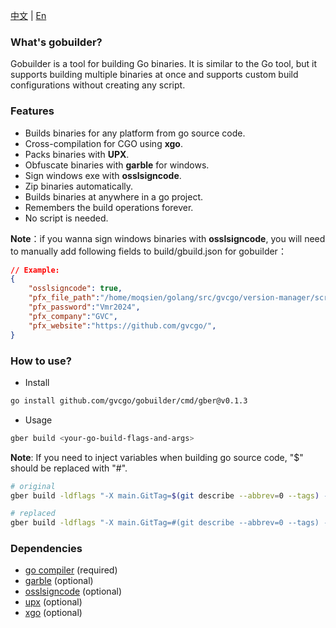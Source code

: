 [中文](https://github.com/gvcgo/gobuilder/blob/main/docs/README_CN.md) | [En](https://github.com/gvcgo/gobuilder)
### What's gobuilder?

Gobuilder is a tool for building Go binaries. It is similar to the Go tool, but it supports building multiple binaries at once and supports custom build configurations without creating any script.

### Features

- Builds binaries for any platform from go source code.
- Cross-compilation for CGO using **xgo**.
- Packs binaries with **UPX**.
- Obfuscate binaries with **garble** for windows.
- Sign windows exe with **osslsigncode**.
- Zip binaries automatically.
- Builds binaries at anywhere in a go project.
- Remembers the build operations forever.
- No script is needed.

**Note**：if you wanna sign windows binaries with **osslsigncode**, you will need to manually add following fields to build/gbuild.json for gobuilder：

```json
// Example:
{
    "osslsigncode": true,
    "pfx_file_path":"/home/moqsien/golang/src/gvcgo/version-manager/scripts/vmr.pfx",
    "pfx_password":"Vmr2024",
    "pfx_company":"GVC",
    "pfx_website":"https://github.com/gvcgo/",
}
```

### How to use?

- Install

```bash
go install github.com/gvcgo/gobuilder/cmd/gber@v0.1.3
```

- Usage

```bash
gber build <your-go-build-flags-and-args>
```

**Note**: If you need to inject variables when building go source code, "$" should be replaced with "#".
```bash
# original
gber build -ldflags "-X main.GitTag=$(git describe --abbrev=0 --tags) -X main.GitHash=$(git show -s --format=%H)  -s -w" ./cmd/vmr/

# replaced
gber build -ldflags "-X main.GitTag=#(git describe --abbrev=0 --tags) -X main.GitHash=#(git show -s --format=%H)  -s -w" ./cmd/vmr
```

### Dependencies

- [go compiler](https://go.dev/dl/) (required)
- [garble](https://github.com/burrowers/garble) (optional)
- [osslsigncode](https://github.com/mtrojnar/osslsigncode) (optional)
- [upx](https://github.com/upx/upx) (optional)
- [xgo](https://github.com/crazy-max/xgo) (optional)
